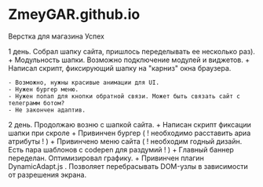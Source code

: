 # ZmeyGAR.github.io

Верстка для магазина Успех

1 день. Собрал шапку сайта, пришлось переделывать ее несколько раз). 
    + Модульность шапки. Возможно подключение модулей и виджетов.
    + Написал скрипт, фиксирующий шапку на "карниз" окна браузера.

    - Возможно, нужны красивые анимации для UI.
    - Нужен бургер меню.
    - Нужен попап для кнопки обратной связи. Может быть связать сайт с телеграмм ботом?
    - Не закончен адаптив.

2 день. Продолжаю возню с шапкой сайта. 
    + Написан скрипт фиксации шапки при скроле
    + Привинчен бургер ( ! необходимо расставить ариа атрибуты ! )
    + Привинчено меню сайта ( ! необходим годный дизайн. Есть пара шаблонов с codepen для раздумий ! )
    + Главный баннер переделан. Оптимизировал графику. 
    + Привинчен плагин DynamicAdapt.js . Позволяет перебрасывать DOM-узлы в зависимости от разрешения экрана. 
    